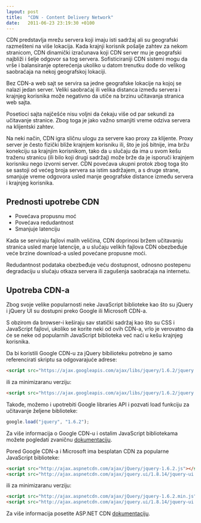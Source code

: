 ```yaml
---
layout: post
title:  "CDN - Content Delivery Network"
date:   2011-06-23 23:19:30 +0100
---
```


CDN predstavlja mrežu servera koji imaju isti sadržaj ali su geografski razmešteni na više lokacija. Kada krajnji korisnik pošalje zahtev za nekom stranicom, CDN dinamički izračunava koji CDN server mu je geografski najbliži i šelje odgovor sa tog servera. Sofisticiraniji CDN sistemi mogu da vrše i balansiranje opterećenja ukoliko u datom trenutku dođe do velikog saobraćaja na nekoj geografskoj lokaciji.

Bez CDN-a web sajt se servira sa jedne geografske lokacije na kojoj se nalazi jedan server. Veliki saobraćaj ili velika distanca između servera i krajnjeg korisnika može negativno da utiče na brzinu učitavanja stranica web sajta.

Posetioci sajta najčešće nisu voljni da čekaju više od par sekundi za učitavanje stranice. Zbog toga je jako važno smanjiti vreme odziva servera na klijentski zahtev.

Na neki način, CDN igra sličnu ulogu za servere kao proxy za klijente. Proxy server je često fizički bliže krajnjem korisniku ili, što je još bitnije, ima bržu konekciju sa krajnjim korisnikom, tako da u slučaju da ima u svom kešu traženu stranicu (ili bilo koji drugi sadržaj) može brže da je isporuči krajnjem korisniku nego izvorni server. CDN povećava ukupni protok zbog toga što se sastoji od većeg broja servera sa istim sadržajem, a s druge strane, smanjuje vreme odgovora usled manje geografske distance između servera i krajnjeg korisnika.

## Prednosti upotrebe CDN

- Povećava propusnu moć
- Povećava redudantnost
- Smanjuje latenciju

Kada se serviraju fajlovi malih veličina, CDN doprinosi bržem učitavanju stranica usled manje latencije, a u slučaju velikih fajlova CDN obezbeđuje veće brzine download-a usled povećane propusne moći.

Redudantnost podataka obezbeđuje veću dostupnost, odnosno postepenu degradaciju u slučaju otkaza servera ili zagušenja saobraćaja na internetu.

## Upotreba CDN-a

Zbog svoje velike popularnosti neke JavaScript biblioteke kao što su jQuery i jQuery UI su dostupni preko Google ili Microsoft CDN-a.

S obzirom da browser-i keširaju sav statički sadržaj kao što su CSS i JavaScript fajlovi, ukoliko se korite neki od ovih CDN-a, vrlo je verovatno da će se neke od popularnih JavaScript biblioteka već naći u kešu krajnjeg korisnika.

Da bi koristili Google CDN-u za jQuery bibilioteku potrebno je samo referencirati skriptu sa odgovarajuće adrese:

```html
<script src="https://ajax.googleapis.com/ajax/libs/jquery/1.6.2/jquery.js"></script>
```

ili za minimizaranu verziju:

```html
<script src="https://ajax.googleapis.com/ajax/libs/jquery/1.6.2/jquery.min.js"></script>
```

Takođe, možemo i upotrebiti Google libraries API i pozvati load funkciju za učitavanje željene biblioteke:

```javascript
google.load("jquery", "1.6.2");
```

Za više informacija o Google CDN-u i ostalim JavaScript bibliotekama možete pogledati zvaničnu [dokumentaciju](http://code.google.com/apis/libraries/devguide.html).

Pored Google CDN-a i Microsoft ima besplatan CDN za popularne JavaScript biblioteke:

```html
<script src="http://ajax.aspnetcdn.com/ajax/jQuery/jquery-1.6.2.js"></script>
<script src="http://ajax.aspnetcdn.com/ajax/jquery.ui/1.8.14/jquery-ui.js"></script>
```

ili za minimizaranu verziju:

```html
<script src="http://ajax.aspnetcdn.com/ajax/jQuery/jquery-1.6.2.min.js"></script>
<script src="http://ajax.aspnetcdn.com/ajax/jquery.ui/1.8.14/jquery-ui.min.js"></script>
```

Za više informacija posetite ASP.NET CDN [dokumentaciju](http://www.asp.net/ajaxlibrary/cdn.ashx).
